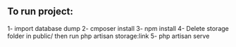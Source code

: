 ## To run project:
1- import database dump
2- cmposer install
3- npm install
4- Delete storage folder in public/ then run php artisan storage:link
5- php artisan serve
